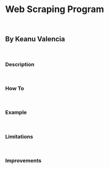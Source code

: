 <h1>Web Scraping Program</h1>
<br>
<h2>By Keanu Valencia</h2>
<br>
<h3>Description</h3>
<br>
<h3>How To</h3>
<br>
<h3>Example</h3>
<br>
<h3>Limitations</h3>
<br>
<h3>Improvements</h3>
